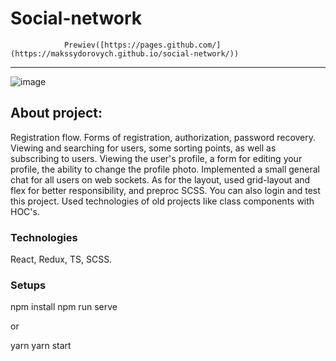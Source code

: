 # Social-network

				Prewiev([https://pages.github.com/](https://makssydorovych.github.io/social-network/))
---
![image](https://res.cloudinary.com/dkombzxne/image/upload/v1681205473/Social-network_slw3ed.png)

## About project:

Registration flow. Forms of registration, authorization, password recovery.
Viewing and searching for users, some sorting points, as well as subscribing to users.
Viewing the user's profile, a form for editing your profile, the ability to change the profile photo.
Implemented a small general chat for all users on web sockets.
As for the layout, used grid-layout and flex for better responsibility, and preproc SCSS.
You can also login and test this project.
Used technologies of old projects like class components with HOC's.

### Technologies

React, Redux, TS, SCSS.

### Setups

npm install
npm run serve

or

yarn
yarn start


